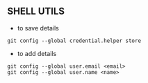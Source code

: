 ## SHELL UTILS
* to save details
```
git config --global credential.helper store
```
* to add details
```
git config --global user.email <email>
git config --global user.name <name>
```
